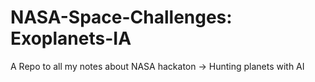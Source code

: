 # NASA-Space-Challenges: Exoplanets-IA
A Repo to all my notes about NASA hackaton -> Hunting planets with AI
